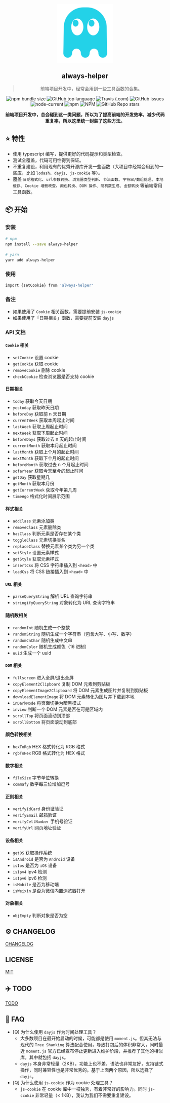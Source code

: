  <div align="center">
 <img align="center" width="180" src="https://github.com/Rabbitzzc/image-hosting-service/blob/master/images/always-avator.png?raw=true" />
  <h2>always-helper</h2>
  <blockquote>前端项目开发中，经常会用到一些工具函数的合集。</blockquote>
  <img alt="npm bundle size" src="https://img.shields.io/bundlephobia/minzip/always-helper">
  <img alt="GitHub top language" src="https://img.shields.io/github/languages/top/Rabbitzzc/always-helper">
  <img alt="Travis (.com)" src="https://img.shields.io/travis/com/Rabbitzzc/always-helper">
  <img alt="GitHub issues" src="https://img.shields.io/github/issues/Rabbitzzc/always-helper">
  <img alt="node-current" src="https://img.shields.io/node/v/always-helper">
  <img alt="npm" src="https://img.shields.io/npm/dm/always-helper">
  <img alt="NPM" src="https://img.shields.io/npm/l/always-helper">
  <img alt="GitHub Repo stars" src="https://img.shields.io/github/stars/Rabbitzzc/always-helper">

<strong>前端项目开发中，总会碰到这一类问题，所以为了提高前端的开发效率，减少代码重复率，所以这里统一封装了这些方法。</strong>
</div>


## ⭐️ 特性

- 使用 typescript 编写，提供更好的代码提示和类型检查。
- 测试全覆盖，代码可用性得到保证。
- 不重复建设，利用现有的优秀开源库开发一些函数（大项目中经常会用到的一些库，比如 `lodash`、`dayjs`、`js-cookie` 等）。
- 覆盖 `日期格式化`、`url参数转换`、`浏览器类型判断`、`节流函数`、`字符串/数组处理`、`本地缓存`、`Cookie 增删改查`、`颜色转换`、`DOM 操作`、`随机数生成`、`金额转换` 等前端常用工具函数。



## 📦 开始

### 安装
```sh
# npm 
npm install --save always-helper

# yarn
yarn add always-helper
```

### 使用

```sh
import {setCookie} from 'always-helper'
```

### 备注

* 如果使用了 `Cookie` 相关函数，需要提前安装 `js-cookie`
* 如果使用了「日期相关」函数，需要提前安装 `dayjs`

### API 文档

#### `Cookie` 相关

* `setCookie` 	设置 cookie
* `getCookie`     获取 cookie
* `removeCookie`    删除 cookie
* `checkCookie`    检查浏览器是否支持 cookie

#### 日期相关

* `today`    获取今天日期
* `yestoday`    获取昨天日期
* `beforeDay`    获取前 n 天日期
* `currentWeek` 获取本周起止时间
* `lastWeek`    获取上周起止时间
* `nextWeek`    获取下周起止时间
* `beforeDays`    获取过去 n 天的起止时间
* `currentMonth`     获取本月起止时间
* `lastMonth`    获取上个月的起止时间
* `nextMonth`    获取下个月的起止时间
* `beforeMonth`    获取过去 n 个月起止时间
* `sofarYear`     获取今天至今的起止时间
* `getDay`    获取星期几
* `getMonth`    获取本月份
* `getCurrentWeek` 获取今年第几周
* `timeAgo`    格式化时间展示范围

#### 样式相关

* `addClass`     元素添加类
* `removeClass`    元素删除类
* `hasClass`     判断元素是否存在某个类
* `toggleClass`    元素切换类名
* `replaceClass`    替换元素某个类为另一个类
* `setStyle`    设置元素样式
* `getStyle`    获取元素样式
* `insertCss`    将 CSS 字符串插入到 `<head>` 中
* `loadCss`     将 CSS 链接插入到 `<head>` 中

#### `URL` 相关

* `parseQueryString`     解析 URL 查询字符串
* `stringifyQueryString`     对象转化为 URL 查询字符串

#### 随机数相关

* `randomInt`    随机生成一个整数
* `randomString`    随机生成一个字符串（包含大写、小写、数字）
* `randomCnChar`     随机生成中文串
* `randomColor`     随机生成颜色（16 进制）
* `uuid`     生成一个 uuid

#### `DOM` 相关

* `fullscreen`    进入全屏/退出全屏
* `copyElement2Clipboard`     复制 DOM 元素到剪贴板
* `copyElementImage2Clipboard`     将 DOM 元素生成图片并复制到剪贴板
* `downloadElementImage`     将 DOM 元素转化为图片并下载到本地
* `inDarkMode`     将页面切换为暗黑模式
* `inview`    判断一个 DOM 元素是否在可是区域内
* `scrollTop`    将页面滚动到顶部
* `scrollBottom`    将页面滚动到底部

#### 颜色转换相关

* `hexToRgb`  HEX 格式转化为 RGB 格式
* `rgbToHex`  RGB 格式转化为 HEX 格式

#### 数字相关

* `fileSize`  字节单位转换
* `commafy`    数字每三位增加逗号

#### 正则相关

* `verifyIdCard` 身份证验证
* `verifyEmail`  邮箱验证
* `verifyCellNumber`  手机号验证
* `verifyUrl`   网页地址验证

#### 设备相关

* `getOS`  获取操作系统
* `isAndroid`  是否为 `Android` 设备
* `isIos` 是否为 `iOS` 设备
* `isIpv4` ipv4 检测
* `isIpv6` ipv6 检测
* `isMobile`   是否为移动端
* `isWeixin`  是否为微信内置浏览器打开

#### 对象相关

* `objEmpty`  判断对象是否为空

## ⚙️ CHANGELOG

[CHANGELOG](./CHANGLOG.md)

## LICENSE

[MIT](./LICENSE)

## ✈️  TODO

[TODO](./TODO.md)

## 🚩 FAQ

* [Q] 为什么使用 `dayjs` 作为时间处理工具？
  * 大多数项目在最开始启动的时候，可能都是使用 `moment.js`。但其无法与现代的 `Tree Shanking` 算法配合使用，导致打包后的体积非常大，同时最近 `moment.js` 官方已经宣布停止更新进入维护阶段，并推荐了其他的相似库，其中就包括 `dayjs`。
  * `dayjs` 本身非常轻量（2KB），功能上也不差，语法也非常友好，支持链式操作，同时兼容性也是非常优秀的。基于上面两个原因，所以选择了 `dayjs`。
* [Q] 为什么使用 `js-cookie` 作为 cookie 处理工具？
  * `js-cookie` 在 cookie 库中一枝独秀，有着非常好的影响力。同时 `js-ccokie` 非常轻量（< 1KB），我认为我们不需要重复建设。
